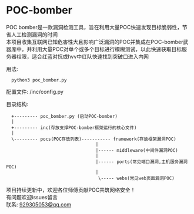 # POC-bomber
POC bomber是一款漏洞检测工具，旨在利用大量POC快速发现目标脆弱性，节省人工检测漏洞的时间      
本项目收集互联网已知危害性大且影响广泛漏洞的POC并集成在POC-bomber武器库中，并利用大量POC对单个或多个目标进行模糊测试，以此快速获取目标服务器权限，适合红蓝对抗或hvv中红队快速找到突破口进入内网

用法:

      python3 poc_bomber.py 

配置文件: /inc/config.py

目录结构:
       
      +--------- poc_bomber.py (启动POC-bomber)
      | 
      +--------- inc(存放支撑POC-bomber框架运行的核心文件)
      |
      \--------- pocs(POC存放列表)----------- framework(存放框架漏洞POC)
                                      |
                                      |------ middleware(中间件漏洞POC)
                                      |
                                      |------ ports(常见端口漏洞,主机服务漏洞POC)
                                      |
                                       \----- webs(常见web页面漏洞POC)
      
      
      
     
项目持续更新中，欢迎各位师傅贡献POC共筑网络安全！  
有问题欢迎issues留言  
联系: 929305053@qq.com    
